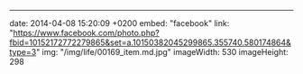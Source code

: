 ---
date: 2014-04-08 15:20:09 +0200
embed: "facebook"
link: "https://www.facebook.com/photo.php?fbid=10152172772279865&set=a.10150382045299865.355740.580174864&type=3"
img: "/img/life/00169_item.md.jpg"
imageWidth: 530
imageHeight: 298
